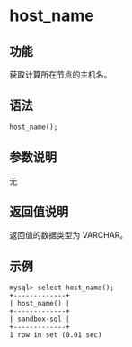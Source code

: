 # host_name

## 功能

获取计算所在节点的主机名。

## 语法

```Haskell
host_name();

```

## 参数说明

无

## 返回值说明

返回值的数据类型为 VARCHAR。

## 示例

```Plain Text
mysql> select host_name();
+-------------+
| host_name() |
+-------------+
| sandbox-sql |
+-------------+
1 row in set (0.01 sec)
```

